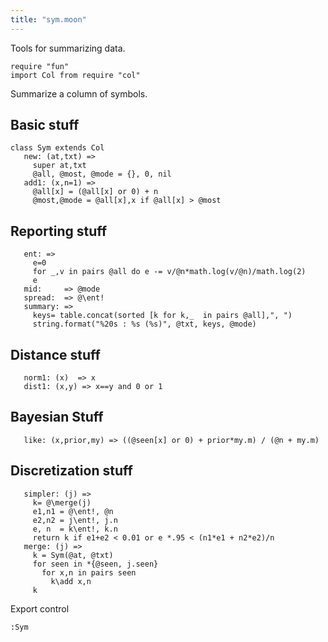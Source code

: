```yaml
---
title: "sym.moon"
---
```



Tools for summarizing data.

```moonscript
require "fun"
import Col from require "col"
```

Summarize a column of symbols.
## Basic stuff

```moonscript
class Sym extends Col
   new: (at,txt) =>
     super at,txt
     @all, @most, @mode = {}, 0, nil
   add1: (x,n=1) =>
     @all[x] = (@all[x] or 0) + n
     @most,@mode = @all[x],x if @all[x] > @most
```

## Reporting stuff

```moonscript
   ent: =>
     e=0
     for _,v in pairs @all do e -= v/@n*math.log(v/@n)/math.log(2)
     e
   mid:     => @mode
   spread:  => @\ent!
   summary: =>
     keys= table.concat(sorted [k for k,_  in pairs @all],", ")
     string.format("%20s : %s (%s)", @txt, keys, @mode)
```

## Distance stuff

```moonscript
   norm1: (x)  => x
   dist1: (x,y) => x==y and 0 or 1
```

## Bayesian Stuff

```moonscript
   like: (x,prior,my) => ((@seen[x] or 0) + prior*my.m) / (@n + my.m)
```

## Discretization stuff

```moonscript
   simpler: (j) =>
     k= @\merge(j)
     e1,n1 = @\ent!, @n
     e2,n2 = j\ent!, j.n
     e, n  = k\ent!, k.n
     return k if e1+e2 < 0.01 or e *.95 < (n1*e1 + n2*e2)/n
   merge: (j) =>
     k = Sym(@at, @txt)
     for seen in *{@seen, j.seen}
       for x,n in pairs seen 
         k\add x,n
     k
```

Export control

```moonscript
:Sym
```
